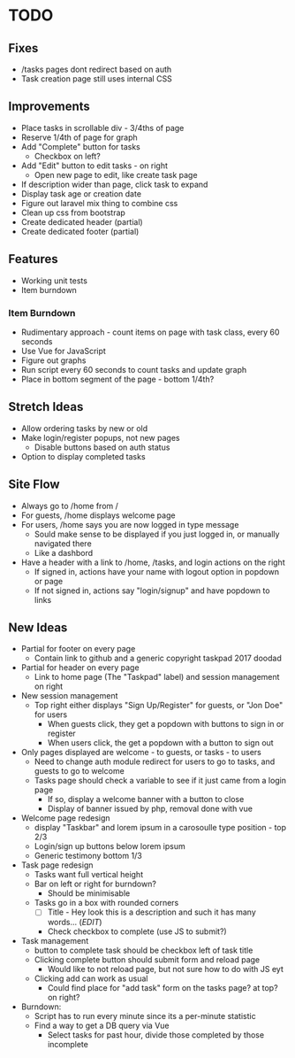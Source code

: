# TODO

## Fixes
- /tasks pages dont redirect based on auth
- Task creation page still uses internal CSS

## Improvements
- Place tasks in scrollable div - 3/4ths of page
- Reserve 1/4th of page for graph
- Add "Complete" button for tasks
    - Checkbox on left?
- Add "Edit" button to edit tasks - on right
    - Open new page to edit, like create task page
- If description wider than page, click task to expand
- Display task age or creation date
- Figure out laravel mix thing to combine css
- Clean up css from bootstrap
- Create dedicated header (partial)
- Create dedicated footer (partial)

## Features
- Working unit tests
- Item burndown

### Item Burndown
- Rudimentary approach - count items on page with task class, every 60 seconds
- Use Vue for JavaScript
- Figure out graphs
- Run script every 60 seconds to count tasks and update graph
- Place in bottom segment of the page - bottom 1/4th?

## Stretch Ideas
- Allow ordering tasks by new or old
- Make login/register popups, not new pages
    - Disable buttons based on auth status
- Option to display completed tasks


## Site Flow
- Always go to /home from /
- For guests, /home displays welcome page
- For users, /home says you are now logged in type message
	- Sould make sense to be displayed if you just logged in, or manually navigated there
	- Like a dashbord
- Have a header with a link to /home, /tasks, and login actions on the right
	- If signed in, actions have your name with logout option in popdown or page
	- If not signed in, actions say "login/signup" and have popdown to links

## New Ideas
- Partial for footer on every page
    - Contain link to github and a generic copyright taskpad 2017 doodad
- Partial for header on every page
    - Link to home page (The "Taskpad" label) and session management on right
- New session management
    - Top right either displays "Sign Up/Register" for guests, or "Jon Doe" for users
        - When guests click, they get a popdown with buttons to sign in or register
        - When users click, the get a popdown with a button to sign out
- Only pages displayed are welcome - to guests, or tasks - to users
     - Need to change auth module redirect for users to go to tasks, and guests to go to welcome
     - Tasks page should check a variable to see if it just came from a login page
        - If so, display a welcome banner with a button to close
        - Display of banner issued by php, removal done with vue
- Welcome page redesign
    - display "Taskbar" and lorem ipsum in a carosoulle type position - top 2/3
    - Login/sign up buttons below lorem ipsum
    - Generic testimony bottom 1/3
- Task page redesign
    - Tasks want full vertical height
    - Bar on left or right for burndown?
        - Should be minimisable
    - Tasks go in a box with rounded corners
        - [ ] Title - Hey look this is a description and such it has many words... (_EDIT_)
        - Check checkbox to complete (use JS to submit?)
- Task management
    - button to complete task should be checkbox left of task title
    - Clicking complete button should submit form and reload page
        - Would like to not reload page, but not sure how to do with JS eyt
    - Clicking add can work as usual
        - Could find place for "add task" form on the tasks page? at top? on right?
- Burndown:
    - Script has to run every minute since its a per-minute statistic
    - Find a way to get a DB query via Vue
        - Select tasks for past hour, divide those completed by those incomplete
